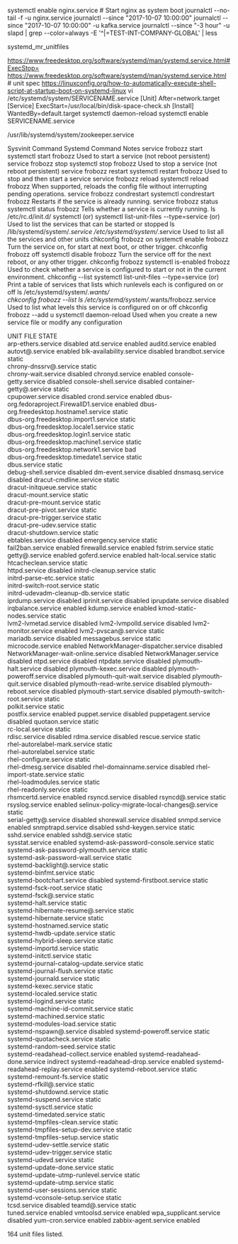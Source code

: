 systemctl enable nginx.service   # Start nginx as system boot
journalctl --no-tail -f -u nginx.service
journalctl --since "2017-10-07 10:00:00"
journalctl --since "2017-10-07 10:00:00"  -u kafka.service
journalctl --since "-3 hour" -u slapd | grep --color=always -E '^|=TEST-INT-COMPANY-GLOBAL' | less

systemd_mr_unitfiles

https://www.freedesktop.org/software/systemd/man/systemd.service.html#ExecStop=
https://www.freedesktop.org/software/systemd/man/systemd.service.html # unit spec
https://linuxconfig.org/how-to-automatically-execute-shell-script-at-startup-boot-on-systemd-linux
 vi /etc/systemd/system/SERVICENAME.service
  [Unit]
  After=network.target
  [Service]
  ExecStart=/usr/local/bin/disk-space-check.sh
  [Install]
  WantedBy=default.target
 systemctl daemon-reload
 systemctl enable SERVICENAME.service

/usr/lib/systemd/system/zookeeper.service


Sysvinit Command	          Systemd Command	                                              Notes
service frobozz start	      systemctl start frobozz	                                      Used to start a service (not reboot persistent)
service frobozz stop	      systemctl stop frobozz	                                      Used to stop a service (not reboot persistent)
service frobozz restart	      systemctl restart frobozz	                                      Used to stop and then start a service
service frobozz reload	      systemctl reload frobozz	                                      When supported, reloads the config file without interrupting pending operations.
service frobozz condrestart	  systemctl condrestart frobozz	                                  Restarts if the service is already running.
service frobozz status	      systemctl status frobozz	                                      Tells whether a service is currently running.
ls /etc/rc.d/init.d/	      systemctl (or) systemctl list-unit-files --type=service (or)    Used to list the services that can be started or stopped 
                              ls /lib/systemd/system/*.service /etc/systemd/system/*.service  Used to list all the services and other units
chkconfig frobozz on	      systemctl enable frobozz	                                      Turn the service on, for start at next boot, or other trigger.
chkconfig frobozz off	      systemctl disable frobozz	                                      Turn the service off for the next reboot, or any other trigger.
chkconfig frobozz	          systemctl is-enabled frobozz	                                  Used to check whether a service is configured to start or not in the current environment.
chkconfig --list	          systemctl list-unit-files --type=service (or)                   Print a table of services that lists which runlevels each is configured on or off
                              ls /etc/systemd/system/*.wants/	
chkconfig frobozz --list	  ls /etc/systemd/system/*.wants/frobozz.service	              Used to list what levels this service is configured on or off
chkconfig frobozz --add	u     systemctl daemon-reload	                                      Used when you create a new service file or modify any configuration



UNIT FILE                                     STATE   
arp-ethers.service                            disabled
atd.service                                   enabled 
auditd.service                                enabled 
autovt@.service                               enabled 
blk-availability.service                      disabled
brandbot.service                              static  
chrony-dnssrv@.service                        static  
chrony-wait.service                           disabled
chronyd.service                               enabled 
console-getty.service                         disabled
console-shell.service                         disabled
container-getty@.service                      static  
cpupower.service                              disabled
crond.service                                 enabled 
dbus-org.fedoraproject.FirewallD1.service     enabled 
dbus-org.freedesktop.hostname1.service        static  
dbus-org.freedesktop.import1.service          static  
dbus-org.freedesktop.locale1.service          static  
dbus-org.freedesktop.login1.service           static  
dbus-org.freedesktop.machine1.service         static  
dbus-org.freedesktop.network1.service         bad     
dbus-org.freedesktop.timedate1.service        static  
dbus.service                                  static  
debug-shell.service                           disabled
dm-event.service                              disabled
dnsmasq.service                               disabled
dracut-cmdline.service                        static  
dracut-initqueue.service                      static  
dracut-mount.service                          static  
dracut-pre-mount.service                      static  
dracut-pre-pivot.service                      static  
dracut-pre-trigger.service                    static  
dracut-pre-udev.service                       static  
dracut-shutdown.service                       static  
ebtables.service                              disabled
emergency.service                             static  
fail2ban.service                              enabled 
firewalld.service                             enabled 
fstrim.service                                static  
getty@.service                                enabled 
goferd.service                                enabled 
halt-local.service                            static  
htcacheclean.service                          static  
httpd.service                                 disabled
initrd-cleanup.service                        static  
initrd-parse-etc.service                      static  
initrd-switch-root.service                    static  
initrd-udevadm-cleanup-db.service             static  
iprdump.service                               disabled
iprinit.service                               disabled
iprupdate.service                             disabled
irqbalance.service                            enabled 
kdump.service                                 enabled 
kmod-static-nodes.service                     static  
lvm2-lvmetad.service                          disabled
lvm2-lvmpolld.service                         disabled
lvm2-monitor.service                          enabled 
lvm2-pvscan@.service                          static  
mariadb.service                               disabled
messagebus.service                            static  
microcode.service                             enabled 
NetworkManager-dispatcher.service             disabled
NetworkManager-wait-online.service            disabled
NetworkManager.service                        disabled
ntpd.service                                  disabled
ntpdate.service                               disabled
plymouth-halt.service                         disabled
plymouth-kexec.service                        disabled
plymouth-poweroff.service                     disabled
plymouth-quit-wait.service                    disabled
plymouth-quit.service                         disabled
plymouth-read-write.service                   disabled
plymouth-reboot.service                       disabled
plymouth-start.service                        disabled
plymouth-switch-root.service                  static  
polkit.service                                static  
postfix.service                               enabled 
puppet.service                                disabled
puppetagent.service                           disabled
quotaon.service                               static  
rc-local.service                              static  
rdisc.service                                 disabled
rdma.service                                  disabled
rescue.service                                static  
rhel-autorelabel-mark.service                 static  
rhel-autorelabel.service                      static  
rhel-configure.service                        static  
rhel-dmesg.service                            disabled
rhel-domainname.service                       disabled
rhel-import-state.service                     static  
rhel-loadmodules.service                      static  
rhel-readonly.service                         static  
rhsmcertd.service                             enabled 
rsyncd.service                                disabled
rsyncd@.service                               static  
rsyslog.service                               enabled 
selinux-policy-migrate-local-changes@.service static  
serial-getty@.service                         disabled
shorewall.service                             disabled
snmpd.service                                 enabled 
snmptrapd.service                             disabled
sshd-keygen.service                           static  
sshd.service                                  enabled 
sshd@.service                                 static  
sysstat.service                               enabled 
systemd-ask-password-console.service          static  
systemd-ask-password-plymouth.service         static  
systemd-ask-password-wall.service             static  
systemd-backlight@.service                    static  
systemd-binfmt.service                        static  
systemd-bootchart.service                     disabled
systemd-firstboot.service                     static  
systemd-fsck-root.service                     static  
systemd-fsck@.service                         static  
systemd-halt.service                          static  
systemd-hibernate-resume@.service             static  
systemd-hibernate.service                     static  
systemd-hostnamed.service                     static  
systemd-hwdb-update.service                   static  
systemd-hybrid-sleep.service                  static  
systemd-importd.service                       static  
systemd-initctl.service                       static  
systemd-journal-catalog-update.service        static  
systemd-journal-flush.service                 static  
systemd-journald.service                      static  
systemd-kexec.service                         static  
systemd-localed.service                       static  
systemd-logind.service                        static  
systemd-machine-id-commit.service             static  
systemd-machined.service                      static  
systemd-modules-load.service                  static  
systemd-nspawn@.service                       disabled
systemd-poweroff.service                      static  
systemd-quotacheck.service                    static  
systemd-random-seed.service                   static  
systemd-readahead-collect.service             enabled 
systemd-readahead-done.service                indirect
systemd-readahead-drop.service                enabled 
systemd-readahead-replay.service              enabled 
systemd-reboot.service                        static  
systemd-remount-fs.service                    static  
systemd-rfkill@.service                       static  
systemd-shutdownd.service                     static  
systemd-suspend.service                       static  
systemd-sysctl.service                        static  
systemd-timedated.service                     static  
systemd-tmpfiles-clean.service                static  
systemd-tmpfiles-setup-dev.service            static  
systemd-tmpfiles-setup.service                static  
systemd-udev-settle.service                   static  
systemd-udev-trigger.service                  static  
systemd-udevd.service                         static  
systemd-update-done.service                   static  
systemd-update-utmp-runlevel.service          static  
systemd-update-utmp.service                   static  
systemd-user-sessions.service                 static  
systemd-vconsole-setup.service                static  
tcsd.service                                  disabled
teamd@.service                                static  
tuned.service                                 enabled 
vmtoolsd.service                              enabled 
wpa_supplicant.service                        disabled
yum-cron.service                              enabled 
zabbix-agent.service                          enabled 

164 unit files listed.

